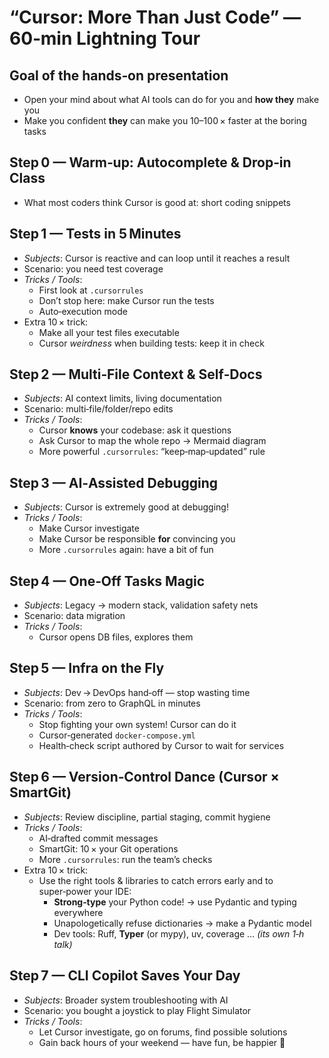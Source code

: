 # “Cursor: More Than Just Code” — 60‑min Lightning Tour

## Goal of the hands‑on presentation

- Open your mind about what AI tools can do for you and **how they** make you  
- Make you confident **they** can make you 10–100 × faster at the boring tasks

## Step 0 — Warm‑up: Autocomplete & Drop‑in Class
- What most coders think Cursor is good at: short coding snippets

## Step 1 — Tests in 5 Minutes
- *Subjects*: Cursor is reactive and can loop until it reaches a result  
- Scenario: you need test coverage  
- *Tricks / Tools*:  
  - First look at `.cursorrules`  
  - Don’t stop here: make Cursor run the tests  
  - Auto‑execution mode  
- Extra 10 × trick:  
  - Make all your test files executable  
  - Cursor *weirdness* when building tests: keep it in check

## Step 2 — Multi‑File Context & Self‑Docs
- *Subjects*: AI context limits, living documentation  
- Scenario: multi‑file/folder/repo edits  
- *Tricks / Tools*:  
  - Cursor **knows** your codebase: ask it questions  
  - Ask Cursor to map the whole repo → Mermaid diagram  
  - More powerful `.cursorrules`: “keep‑map‑updated” rule

## Step 3 — AI‑Assisted Debugging
- *Subjects*: Cursor is extremely good at debugging!  
- *Tricks / Tools*:  
  - Make Cursor investigate  
  - Make Cursor be responsible **for** convincing you  
  - More `.cursorrules` again: have a bit of fun

## Step 4 — One‑Off Tasks Magic
- *Subjects*: Legacy → modern stack, validation safety nets  
- Scenario: data migration  
- *Tricks / Tools*:  
  - Cursor opens DB files, explores them

## Step 5 — Infra on the Fly
- *Subjects*: Dev → DevOps hand‑off — stop wasting time  
- Scenario: from zero to GraphQL in minutes  
- *Tricks / Tools*:  
  - Stop fighting your own system! Cursor can do it  
  - Cursor‑generated `docker-compose.yml`  
  - Health‑check script authored by Cursor to wait for services

## Step 6 — Version‑Control Dance (Cursor × SmartGit)
- *Subjects*: Review discipline, partial staging, commit hygiene  
- *Tricks / Tools*:  
  - AI‑drafted commit messages  
  - SmartGit: 10 × your Git operations  
  - More `.cursorrules`: run the team’s checks  
- Extra 10 × trick:  
  - Use the right tools & libraries to catch errors early and to super‑power your IDE:  
    - **Strong‑type** your Python code! → use Pydantic and typing everywhere  
    - Unapologetically refuse dictionaries → make a Pydantic model  
    - Dev tools: Ruff, **Typer** (or mypy), uv, coverage … *(its own 1‑h talk)*  

## Step 7 — CLI Copilot Saves Your Day
- *Subjects*: Broader system troubleshooting with AI  
- Scenario: you bought a joystick to play Flight Simulator  
- *Tricks / Tools*:  
  - Let Cursor investigate, go on forums, find possible solutions  
  - Gain back hours of your weekend — have fun, be happier 🙂
